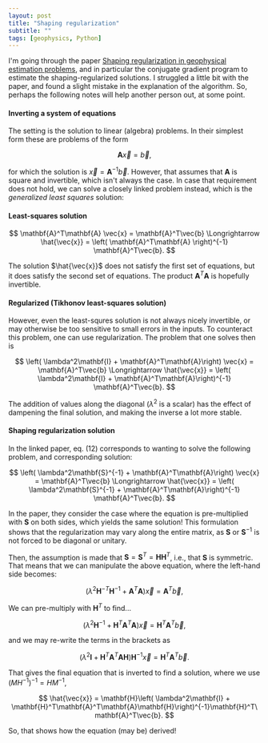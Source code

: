 ```yaml
---
layout: post
title: "Shaping regularization"
subtitle: ""
tags: [geophysics, Python]
---
```


I'm going through the paper [Shaping regularization in geophysical estimation problems](https://library.seg.org/doi/abs/10.1190/1.2433716), and in particular the conjugate gradient program to estimate the shaping-regularized solutions.
I struggled a little bit with the paper, and found a slight mistake in the explanation of the algorithm. So, perhaps the following notes will help another person out, at some point.


#### Inverting a system of equations
The setting is the solution to linear (algebra) problems. In their simplest form these are problems of the form

$$ \mathbf{A} \vec{x} = \vec{b}, $$

for which the solution is $\vec{x} = \mathbf{A}^{-1} \vec{b}$. However, that assumes that $\mathbf{A}$ is square and invertible, which isn't always the case.
In case that requirement does not hold, we can solve a closely linked problem instead, which is the *generalized least squares* solution:

#### Least-squares solution
$$ \mathbf{A}^T\mathbf{A} \vec{x} = \mathbf{A}^T\vec{b} \Longrightarrow \hat{\vec{x}} = \left( \mathbf{A}^T\mathbf{A} \right)^{-1} \mathbf{A}^T\vec{b}. $$

The solution $\hat{\vec{x}}$ does not satisfy the first set of equations, but it does satisfy the second set of equations.
The product $\mathbf{A}^T\mathbf{A}$ is hopefully invertible.

#### Regularized (Tikhonov least-squares solution)
However, even the least-squres solution is not always nicely invertible, or may otherwise be too sensitive to small errors in the inputs. To counteract this problem, one can use regularization.
The problem that one solves then is

$$ \left( \lambda^2\mathbf{I} + \mathbf{A}^T\mathbf{A}\right) \vec{x} = \mathbf{A}^T\vec{b} \Longrightarrow \hat{\vec{x}} = \left( \lambda^2\mathbf{I} + \mathbf{A}^T\mathbf{A}\right)^{-1} \mathbf{A}^T\vec{b}. $$

The addition of values along the diagonal ($\lambda^2$ is a scalar) has the effect of dampening the final solution, and making the inverse a lot more stable.

#### Shaping regularization solution
In the linked paper, eq. (12) corresponds to wanting to solve the following problem, and corresponding solution:

$$ \left( \lambda^2\mathbf{S}^{-1} + \mathbf{A}^T\mathbf{A}\right) \vec{x} = \mathbf{A}^T\vec{b} \Longrightarrow \hat{\vec{x}} = \left( \lambda^2\mathbf{S}^{-1} + \mathbf{A}^T\mathbf{A}\right)^{-1} \mathbf{A}^T\vec{b}. $$

In the paper, they consider the case where the equation is pre-multiplied with $\mathbf{S}$ on both sides, which yields the same solution! This formulation shows that the regularization may vary along the entire matrix, as $\mathbf{S}$ or $\mathbf{S}^{-1}$ is not forced to be diagonal or unitary.

Then, the assumption is made that $\mathbf{S}=\mathbf{S}^{T} = \mathbf{H}\mathbf{H}^T$, i.e., that $\mathbf{S}$ is symmetric. That means that we can manipulate the above equation, where the left-hand side becomes:

$$ \left( \lambda^2\mathbf{H}^{-T}\mathbf{H}^{-1} + \mathbf{A}^T\mathbf{A}\right) \vec{x} = \mathbf{A}^T\vec{b},  $$

We can pre-multiply with $\mathbf{H}^T$ to find...

$$ \left( \lambda^2\mathbf{H}^{-1} + \mathbf{H}^T\mathbf{A}^T\mathbf{A}\right) \vec{x} = \mathbf{H}^T\mathbf{A}^T\vec{b},  $$

and we may re-write the terms in the brackets as

$$ \left( \lambda^2\mathbf{I} + \mathbf{H}^T\mathbf{A}^T\mathbf{A}\mathbf{H}\right) \mathbf{H}^{-1} \vec{x} = \mathbf{H}^T\mathbf{A}^T\vec{b}.  $$

That gives the final equation that is inverted to find a solution, where we use $(M H^{-1})^{-1}=H M^{-1}$,

$$ \hat{\vec{x}} = \mathbf{H}\left( \lambda^2\mathbf{I} + \mathbf{H}^T\mathbf{A}^T\mathbf{A}\mathbf{H}\right)^{-1}\mathbf{H}^T\mathbf{A}^T\vec{b}. $$

So, that shows how the equation (may be) derived!
